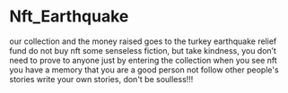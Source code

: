 # Nft_Earthquake
our collection and the money raised goes to the turkey earthquake relief fund  do not buy nft some senseless fiction, but take kindness, you don’t need to prove to anyone just by entering the collection when you see nft you have a memory that you are a good person not follow other people's stories write your own stories, don't be soulless!!!
